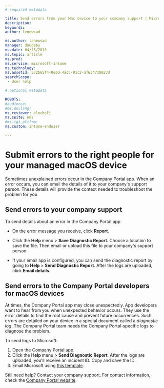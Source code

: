 ```yaml
---
# required metadata

title: Send errors from your Mac device to your company support | Microsoft Docs
description:
keywords:
author: lenewsad

ms.author: lanewsad
manager: dougeby
ms.date: 04/25/2018
ms.topic: article
ms.prod:
ms.service: microsoft-intune
ms.technology:
ms.assetid: 5c2b65f4-0e0d-4a3c-81c2-af634718023d
searchScope:
 - User help

# optional metadata

ROBOTS:  
#audience:
#ms.devlang:
ms.reviewer: elocholi
ms.suite: ems
#ms.tgt_pltfrm:
ms.custom: intune-enduser

---
```


# Submit errors to the right people for your managed macOS device

Sometimes unexplained errors occur in the Company Portal app. When an error occurs, you can email the details of it to your company's support person. These details will provide the context needed to troubleshoot the problem for you.

## Send errors to your company support

To send details about an error in the Company Portal app:

-   On the error message you receive, click **Report**.

-   Click the **Help** menu > **Save Diagnostic Report**. Choose a location to save the file. Then email or upload this file to your company's support person.

-   If your email app is configured, you can send the diagnostic report by going to **Help** > **Send Diagnostic Report**. After the logs are uploaded, click **Email details**.

## Send errors to the Company Portal developers for macOS devices

At times, the Company Portal app may close unexpectedly. App developers want to hear from you when unexpected behavior occurs. They use the error details to find the root cause and prevent future occurrences. Such errors are detailed on your device in a special document called a _diagnostic log_. The Company Portal team needs the Company Portal-specific logs to diagnose the problem.

To send logs to Microsoft:

1.  Open the Company Portal app.
2.  Click the **Help** menu > **Send Diagnostic Report**.  After the logs are uploaded, you'll receive an incident ID. Copy and save the ID.
3.  Email Microsoft using <a href="mailto:IntuneCPiOSfeedback@microsoft.com?subject=My Company Portal App Closed Unexpectedly&body=Paste your incident ID and describe the incident here.">this template</a>.

Still need help? Contact your company support. For contact information, check the [Company Portal website](https://go.microsoft.com/fwlink/?linkid=2010980).
